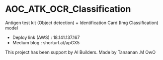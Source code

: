 # AOC_ATK_OCR_Classification
Antigen test kit (Object detection) + Identification Card (Img Classification) model

- Deploy link (AWS) : 18.141.137.167
- Medium blog : shorturl.at/apGX5

This project has been support by AI Builders.
Made by Tanaanan .M OwO
